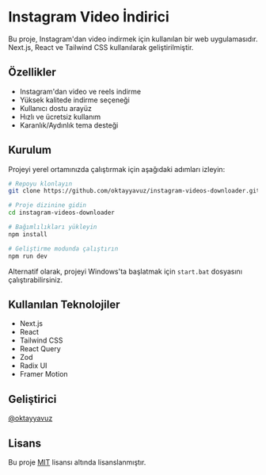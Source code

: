 # Instagram Video İndirici

Bu proje, Instagram'dan video indirmek için kullanılan bir web uygulamasıdır. Next.js, React ve Tailwind CSS kullanılarak geliştirilmiştir.

## Özellikler

- Instagram'dan video ve reels indirme
- Yüksek kalitede indirme seçeneği
- Kullanıcı dostu arayüz
- Hızlı ve ücretsiz kullanım
- Karanlık/Aydınlık tema desteği

## Kurulum

Projeyi yerel ortamınızda çalıştırmak için aşağıdaki adımları izleyin:

```bash
# Repoyu klonlayın
git clone https://github.com/oktayyavuz/instagram-videos-downloader.git

# Proje dizinine gidin
cd instagram-videos-downloader

# Bağımlılıkları yükleyin
npm install

# Geliştirme modunda çalıştırın
npm run dev
```

Alternatif olarak, projeyi Windows'ta başlatmak için `start.bat` dosyasını çalıştırabilirsiniz.

## Kullanılan Teknolojiler

- Next.js
- React
- Tailwind CSS
- React Query
- Zod
- Radix UI
- Framer Motion

## Geliştirici

[@oktayyavuz](https://github.com/oktayyavuz)

## Lisans

Bu proje [MIT](LICENSE) lisansı altında lisanslanmıştır. 